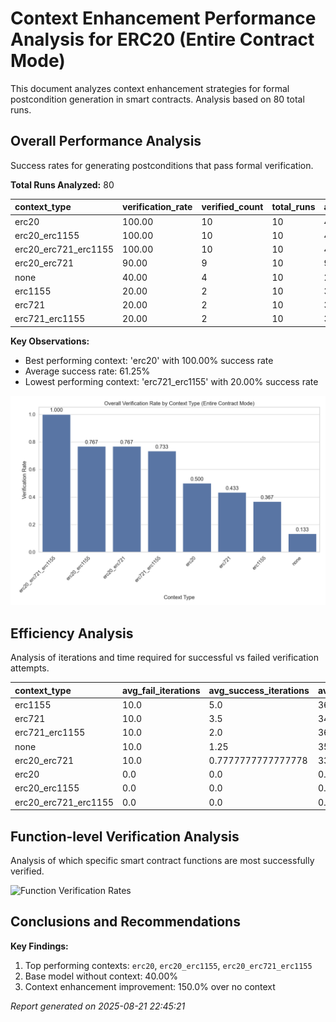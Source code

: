 # Context Enhancement Performance Analysis for ERC20 (Entire Contract Mode)

This document analyzes context enhancement strategies for formal postcondition generation in smart contracts. Analysis based on 80 total runs.

## Overall Performance Analysis

Success rates for generating postconditions that pass formal verification.

**Total Runs Analyzed:** 80

| context_type | verification_rate | verified_count | total_runs | avg_time | avg_iterations |
| :--- | :--- | :--- | :--- | :--- | :--- |
| erc20 | 100.00 | 10 | 10 | 49.42599835395813 | 0.0 |
| erc20_erc1155 | 100.00 | 10 | 10 | 48.20305738449097 | 0.0 |
| erc20_erc721_erc1155 | 100.00 | 10 | 10 | 49.18901426792145 | 0.0 |
| erc20_erc721 | 90.00 | 9 | 10 | 92.98166460990906 | 1.7 |
| none | 40.00 | 4 | 10 | 244.71547586917876 | 6.5 |
| erc1155 | 20.00 | 2 | 10 | 338.2265253782272 | 9.0 |
| erc721 | 20.00 | 2 | 10 | 304.75759127140043 | 8.7 |
| erc721_erc1155 | 20.00 | 2 | 10 | 307.5795832157135 | 8.4 |

**Key Observations:**

- Best performing context: 'erc20' with 100.00% success rate
- Average success rate: 61.25%
- Lowest performing context: 'erc721_erc1155' with 20.00% success rate

![Overall Verification Rates](verification_rates.png)

## Efficiency Analysis

Analysis of iterations and time required for successful vs failed verification attempts.

| context_type | avg_fail_iterations | avg_success_iterations | avg_fail_time | avg_success_time | fail_rate |
| :--- | :--- | :--- | :--- | :--- | :--- |
| erc1155 | 10.0 | 5.0 | 366.542159229517 | 224.96398997306824 | 80.00 |
| erc721 | 10.0 | 3.5 | 342.8571130335331 | 152.35950422286987 | 80.00 |
| erc721_erc1155 | 10.0 | 2.0 | 361.93625420331955 | 90.1528992652893 | 80.00 |
| none | 10.0 | 1.25 | 356.2705870072047 | 77.38280916213989 | 60.00 |
| erc20_erc721 | 10.0 | 0.7777777777777778 | 338.78507900238037 | 65.67017412185669 | 10.00 |
| erc20 | 0.0 | 0.0 | 0.0 | 49.42599835395813 | 0.00 |
| erc20_erc1155 | 0.0 | 0.0 | 0.0 | 48.20305738449097 | 0.00 |
| erc20_erc721_erc1155 | 0.0 | 0.0 | 0.0 | 49.18901426792145 | 0.00 |

## Function-level Verification Analysis

Analysis of which specific smart contract functions are most successfully verified.

![Function Verification Rates](function_verification.png)

## Conclusions and Recommendations

**Key Findings:**

1. Top performing contexts: `erc20`, `erc20_erc1155`, `erc20_erc721_erc1155`
2. Base model without context: 40.00%
3. Context enhancement improvement: 150.0% over no context

*Report generated on 2025-08-21 22:45:21*
